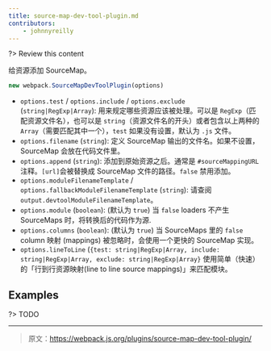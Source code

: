 ```yaml
---
title: source-map-dev-tool-plugin.md
contributors:
    - johnnyreilly
---
```


?> Review this content

给资源添加 SourceMap。

```javascript
new webpack.SourceMapDevToolPlugin(options)
```

* `options.test` / `options.include` / `options.exclude` (`string|RegExp|Array`): 用来规定哪些资源应该被处理。可以是 `RegExp`（匹配资源文件名），也可以是 `string`（资源文件名的开头）或者包含以上两种的 `Array`（需要匹配其中一个），`test` 如果没有设置，默认为 `.js` 文件。
* `options.filename` (`string`): 定义 SourceMap 输出的文件名。如果不设置，SourceMap 会放在代码文件里。
* `options.append` (`string`): 添加到原始资源之后。通常是 `#sourceMappingURL` 注释。`[url]`会被替换成 SourceMap 文件的路径。`false` 禁用添加。
* `options.moduleFilenameTemplate` / `options.fallbackModuleFilenameTemplate` (`string`): 请查阅 `output.devtoolModuleFilenameTemplate`。
* `options.module` (`boolean`):  (默认为 `true`) 当 `false` loaders 不产生 SourceMaps 时，将转换后的代码作为源.
* `options.columns` (`boolean`):  (默认为 `true`) 当 SourceMaps 里的 `false` column 映射 (mappings) 被忽略时，会使用一个更快的 SourceMap 实现。
* `options.lineToLine` (`{test: string|RegExp|Array, include: string|RegExp|Array, exclude: string|RegExp|Array}` 使用简单（快速）的「行到行资源映射(line to line source mappings)」来匹配模块。

## Examples

?> TODO

***

> 原文：https://webpack.js.org/plugins/source-map-dev-tool-plugin/